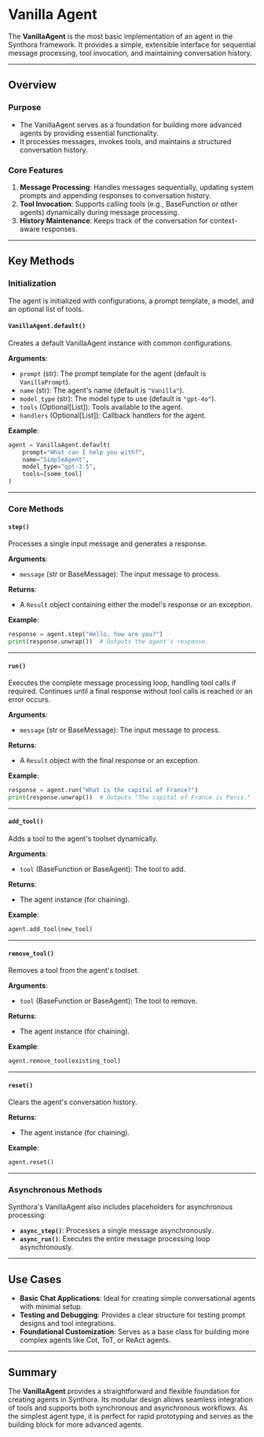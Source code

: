 # Vanilla Agent

The **VanillaAgent** is the most basic implementation of an agent in the Synthora framework. It provides a simple, extensible interface for sequential message processing, tool invocation, and maintaining conversation history.

---

## Overview

### Purpose
- The VanillaAgent serves as a foundation for building more advanced agents by providing essential functionality.
- It processes messages, invokes tools, and maintains a structured conversation history.

### Core Features
1. **Message Processing**: Handles messages sequentially, updating system prompts and appending responses to conversation history.
2. **Tool Invocation**: Supports calling tools (e.g., BaseFunction or other agents) dynamically during message processing.
3. **History Maintenance**: Keeps track of the conversation for context-aware responses.

---

## Key Methods

### Initialization
The agent is initialized with configurations, a prompt template, a model, and an optional list of tools.

#### `VanillaAgent.default()`
Creates a default VanillaAgent instance with common configurations.

**Arguments**:
- `prompt` (str): The prompt template for the agent (default is `VanillaPrompt`).
- `name` (str): The agent's name (default is `"Vanilla"`).
- `model_type` (str): The model type to use (default is `"gpt-4o"`).
- `tools` (Optional[List]): Tools available to the agent.
- `handlers` (Optional[List]): Callback handlers for the agent.

**Example**:
```python
agent = VanillaAgent.default(
    prompt="What can I help you with?",
    name="SimpleAgent",
    model_type="gpt-3.5",
    tools=[some_tool]
)
```

---

### Core Methods

#### `step()`
Processes a single input message and generates a response.

**Arguments**:
- `message` (str or BaseMessage): The input message to process.

**Returns**:
- A `Result` object containing either the model's response or an exception.

**Example**:
```python
response = agent.step("Hello, how are you?")
print(response.unwrap())  # Outputs the agent's response.
```

---

#### `run()`
Executes the complete message processing loop, handling tool calls if required. Continues until a final response without tool calls is reached or an error occurs.

**Arguments**:
- `message` (str or BaseMessage): The input message to process.

**Returns**:
- A `Result` object with the final response or an exception.

**Example**:
```python
response = agent.run("What is the capital of France?")
print(response.unwrap())  # Outputs "The capital of France is Paris."
```

---

#### `add_tool()`
Adds a tool to the agent's toolset dynamically.

**Arguments**:
- `tool` (BaseFunction or BaseAgent): The tool to add.

**Returns**:
- The agent instance (for chaining).

**Example**:
```python
agent.add_tool(new_tool)
```

---

#### `remove_tool()`
Removes a tool from the agent's toolset.

**Arguments**:
- `tool` (BaseFunction or BaseAgent): The tool to remove.

**Returns**:
- The agent instance (for chaining).

**Example**:
```python
agent.remove_tool(existing_tool)
```

---

#### `reset()`
Clears the agent's conversation history.

**Returns**:
- The agent instance (for chaining).

**Example**:
```python
agent.reset()
```

---

### Asynchronous Methods

Synthora's VanillaAgent also includes placeholders for asynchronous processing:

- **`async_step()`**: Processes a single message asynchronously.
- **`async_run()`**: Executes the entire message processing loop asynchronously.

---

## Use Cases

- **Basic Chat Applications**: Ideal for creating simple conversational agents with minimal setup.
- **Testing and Debugging**: Provides a clear structure for testing prompt designs and tool integrations.
- **Foundational Customization**: Serves as a base class for building more complex agents like Cot, ToT, or ReAct agents.

---

## Summary

The **VanillaAgent** provides a straightforward and flexible foundation for creating agents in Synthora. Its modular design allows seamless integration of tools and supports both synchronous and asynchronous workflows. As the simplest agent type, it is perfect for rapid prototyping and serves as the building block for more advanced agents.